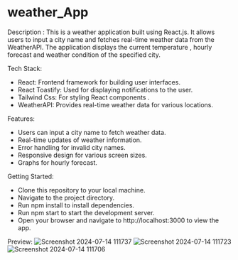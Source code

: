 # weather_App

Description : This is a  weather application built using React.js. It allows users to input a city name and fetches real-time weather data from the WeatherAPI. The application displays the current temperature , hourly forecast and weather condition of the specified city.

Tech Stack:
-  React: Frontend framework for building user interfaces.
-  React Toastify: Used for displaying notifications to the user.
-  Tailwind Css: For styling React components .
-  WeatherAPI: Provides real-time weather data for various locations.

Features:
- Users can input a city name to fetch weather data.
- Real-time updates of weather information.
- Error handling for invalid city names.
- Responsive design for various screen sizes.
- Graphs for hourly forecast.

Getting Started:
- Clone this repository to your local machine.
- Navigate to the project directory.
- Run npm install to install dependencies.
- Run npm start to start the development server.
- Open your browser and navigate to http://localhost:3000 to view the app.

Preview:
![Screenshot 2024-07-14 111737](https://github.com/user-attachments/assets/8ac33812-d92b-4ff3-8e51-c2a76655c50d)
![Screenshot 2024-07-14 111723](https://github.com/user-attachments/assets/164a840e-6802-4275-8fd9-43ef90b17bf1)
![Screenshot 2024-07-14 111706](https://github.com/user-attachments/assets/7aeb0437-8a6d-444d-a77d-48cd68d81fc7)




